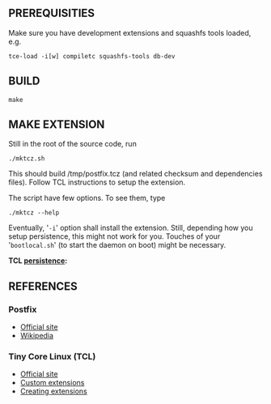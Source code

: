 ## PREREQUISITIES

Make sure you have development extensions and squashfs tools loaded, e.g.

```tce-load -i[w] compiletc squashfs-tools db-dev```


## BUILD

```make```


## MAKE EXTENSION

Still in the root of the source code, run

```./mktcz.sh```

This should build /tmp/postfix.tcz (and related checksum and dependencies files).
Follow TCL instructions to setup the extension.

The script have few options. To see them, type

```./mktcz --help```

Eventually, '`-i`' option shall install the extension.
Still, depending how you setup persistence, this might not
work for you. Touches of your '`bootlocal.sh`' (to start the
daemon on boot) might be necessary.

**TCL [persistence](http://wiki.tinycorelinux.net/wiki:start#persistence):**

## REFERENCES
### Postfix
* [Official site](http://www.postfix.org/)
* [Wikipedia](https://en.wikipedia.org/wiki/Sendmail)
### Tiny Core Linux (TCL)
* [Official site](http://www.tinycorelinux.net/)
* [Custom extensions](http://wiki.tinycorelinux.net/wiki:extension_for_settings)
* [Creating extensions](http://wiki.tinycorelinux.net/wiki:creating_extensions)
